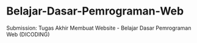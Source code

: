 # Belajar-Dasar-Pemrograman-Web
Submission: Tugas Akhir Membuat Website - Belajar Dasar Pemrograman Web (DICODING)
